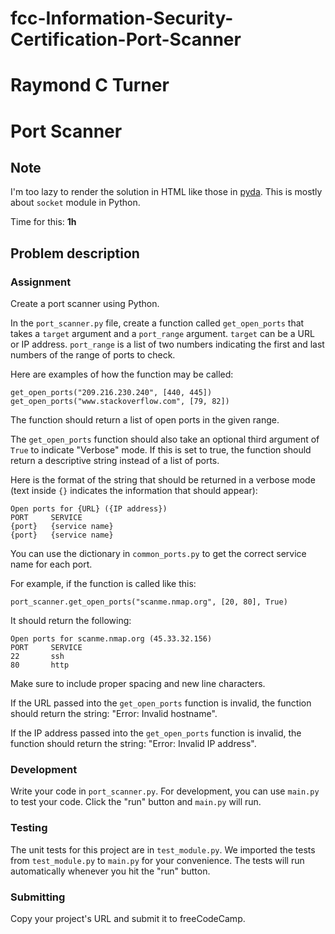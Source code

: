 # fcc-Information-Security-Certification-Port-Scanner
# Raymond C Turner

# Port Scanner

## Note

I'm too lazy to render the solution in HTML like those in [pyda](../../pyda).
This is mostly about `socket` module in Python.

Time for this: **1h**

## Problem description

### Assignment

Create a port scanner using Python.

In the `port_scanner.py` file, create a function called `get_open_ports` that
takes a `target` argument and a `port_range` argument. `target` can be a URL or
IP address. `port_range` is a list of two numbers indicating the first and last
numbers of the range of ports to check.

Here are examples of how the function may be called:

```
get_open_ports("209.216.230.240", [440, 445])
get_open_ports("www.stackoverflow.com", [79, 82])
```

The function should return a list of open ports in the given range.

The `get_open_ports` function should also take an optional third argument of
`True` to indicate "Verbose" mode. If this is set to true, the function should
return a descriptive string instead of a list of ports.

Here is the format of the string that should be returned in a verbose mode (text
inside `{}` indicates the information that should appear):

```
Open ports for {URL} ({IP address})
PORT     SERVICE
{port}   {service name}
{port}   {service name}
```

You can use the dictionary in `common_ports.py` to get the correct service name
for each port.

For example, if the function is called like this:

```
port_scanner.get_open_ports("scanme.nmap.org", [20, 80], True)
```

It should return the following:

```
Open ports for scanme.nmap.org (45.33.32.156)
PORT     SERVICE
22       ssh
80       http
```

Make sure to include proper spacing and new line characters.

If the URL passed into the `get_open_ports` function is invalid, the function
should return the string: "Error: Invalid hostname".

If the IP address passed into the `get_open_ports` function is invalid, the
function should return the string: "Error: Invalid IP address".

### Development

Write your code in `port_scanner.py`. For development, you can use `main.py` to
test your code. Click the "run" button and `main.py` will run.

### Testing

The unit tests for this project are in `test_module.py`. We imported the tests
from `test_module.py` to `main.py` for your convenience. The tests will run
automatically whenever you hit the "run" button.

### Submitting

Copy your project's URL and submit it to freeCodeCamp.
